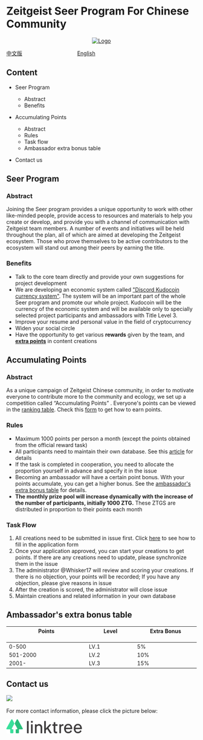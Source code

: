 # Zeitgeist Seer Program For Chinese Community

<p align="center">
  <a href="https://zeitgeist-seer.com/">
    <img src="https://blog.zeitgeist.pm/content/images/size/w2000/2021/07/Seer-Program-BLOG-Thumb.jpg" alt="Logo">
  </a>
</p>


[中文版](https://github.com/Whisker17/Seer-For-China/blob/main/README.md)      &nbsp; &nbsp; &nbsp; &nbsp; &nbsp; &nbsp; &nbsp; &nbsp; &nbsp; &nbsp; &nbsp; &nbsp; &nbsp; &nbsp; &nbsp; &nbsp; &nbsp; &nbsp;                [English](https://github.com/Whisker17/Seer-For-China/blob/main/README-en.md)



## Content

- Seer Program
  - Abstract
  - Benefits

- Accumulating Points
  - Abstract
  - Rules
  - Task flow
  - Ambassador extra bonus table
- Contact us

## Seer Program

### Abstract

Joining the Seer program provides a unique opportunity to work with other like-minded people, provide access to resources and materials to help you create or develop, and provide you with a channel of communication with Zeitgeist team members. A number of events and initiatives will be held throughout the plan, all of which are aimed at developing the Zeitgeist ecosystem. Those who prove themselves to be active contributors to the ecosystem will stand out among their peers by earning the title.

### Benefits

- Talk to the core team directly and provide your own suggestions for project development
- We are developing an economic system called ["Discord Kudocoin currency system"](https://zeitgeist-seer.com/events). The system will be an important part of the whole Seer program and promote our whole project. Kudocoin will be the currency of the economic system and will be available only to specially selected project participants and ambassadors with Title Level 3.
- Improve your resume and personal value in the field of cryptocurrency
- Widen your social circle
- Have the opportunity to get various **rewards** given by the team, and [**extra points**]() in content creations

## Accumulating Points

### Abstract

As a unique campaign of Zeitgeist Chinese community, in order to motivate everyone to contribute more to the community and ecology, we set up a competition called “Accumulating Points” . Everyone's points can be viewed in the [ranking table](https://github.com/Whisker17/Seer-For-China/blob/main/db/README.md). Check this [form](https://github.com/Whisker17/Seer-For-China/blob/main/bounty/README-en.md#tiered-rewards) to get how to earn points.

### Rules

- Maximum 1000 points per person a month (except the points obtained from the official reward task)
- All participants need to maintain their own database. See this [article](https://github.com/Whisker17/Seer-For-China/blob/main/db/How-To-Build.md) for details 
- If the task is completed in cooperation, you need to allocate the proportion yourself in advance and specify it in the issue
- Becoming an ambassador will have a certain point bonus. With your points accumulate, you can get a higher bonus. See the [ambassador's extra bonus table](https://github.com/Whisker17/Seer-For-China/blob/main/README-en.md#ambassadors-extra-bonus-table) for details.
- **The monthly prize pool will increase dynamically with the increase of the number of participants, initially 1000 ZTG.** These ZTGS are distributed in proportion to their points each month

### Task Flow

1. All creations need to be submitted in issue first. Click [here](https://github.com/Whisker17/Seer-For-China/blob/main/bounty/How-To-Apply.md ) to see how to fill in the application form
2. Once your application approved, you can start your creations to get points. If there are any creations need to update, please synchronize them in the issue
3. The administrator @Whisker17 will review and scoring your creations. If there is no objection, your points will be recorded; If you have any objection, please give reasons in issue
4. After the creation is scored, the administrator will close issue
5. Maintain creations and related information in your own database

## Ambassador's extra bonus table

| Points<img width=200/> | Level<img width=100/> | Extra Bonus<img width=100/> |
| ---------------------- | --------------------- | --------------------------- |
| 0-500                  | LV.1                  | 5%                          |
| 501-2000               | LV.2                  | 10%                         |
| 2001-                  | LV.3                  | 15%                         |

## Contact us

![](https://raw.githubusercontent.com/Whisker17/ImageStoreService/main/%E6%90%9C%E4%B8%80%E6%90%9C%E5%8A%A0%E4%BA%8C%E7%BB%B4%E7%A0%81-%E7%BB%BF%E8%89%B2.png)

For more contact information, please click the picture below:

<a href="https://linktr.ee/zeitgeistcn">
  <img align="left" alt="Zeitgeist Official Discord" width="200px" src="https://raw.githubusercontent.com/Whisker17/ImageStoreService/main/Icon%20Linktree.png" /></a> 

<br>
